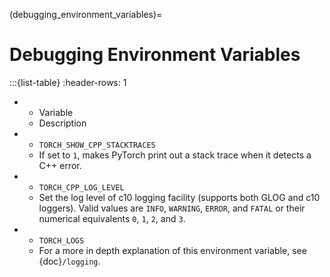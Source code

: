 (debugging_environment_variables)=
# Debugging Environment Variables

:::{list-table}
  :header-rows: 1

  * - Variable
    - Description
  * - ``TORCH_SHOW_CPP_STACKTRACES``
    - If set to ``1``, makes PyTorch print out a stack trace when it detects a C++ error.
  * - ``TORCH_CPP_LOG_LEVEL``
    - Set the log level of c10 logging facility (supports both GLOG and c10 loggers). Valid values are ``INFO``, ``WARNING``, ``ERROR``, and ``FATAL`` or their numerical equivalents ``0``, ``1``, ``2``, and ``3``.
  * - ``TORCH_LOGS``
    -  For a more in depth explanation of this environment variable, see {doc}`/logging`.